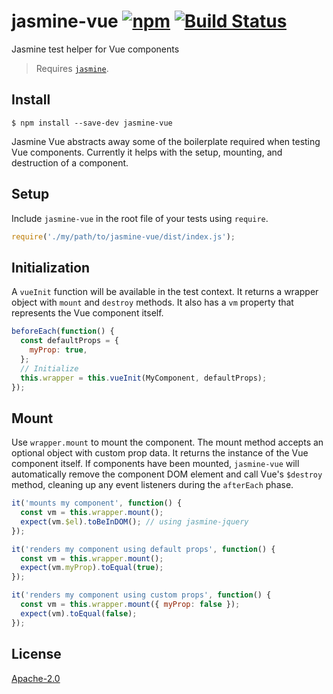 # jasmine-vue [![npm](https://img.shields.io/npm/v/jasmine-vue.svg)](https://www.npmjs.com/package/jasmine-vue) [![Build Status](https://travis-ci.org/behance/jasmine-vue.svg?branch=master)](https://travis-ci.org/behance/jasmine-vue)

Jasmine test helper for Vue components

> Requires [`jasmine`](https://github.com/jasmine/jasmine).

## Install

```
$ npm install --save-dev jasmine-vue
```

Jasmine Vue abstracts away some of the boilerplate required when testing Vue components. Currently it helps with the setup, mounting, and destruction of a component.

## Setup

Include `jasmine-vue` in the root file of your tests using `require`.

```javascript
require('./my/path/to/jasmine-vue/dist/index.js');
```

## Initialization

A `vueInit` function will be available in the test context. It returns a wrapper object with `mount` and `destroy` methods. It also has a `vm` property that represents the Vue component itself.

```javascript
beforeEach(function() {
  const defaultProps = {
    myProp: true,
  };
  // Initialize
  this.wrapper = this.vueInit(MyComponent, defaultProps);
});
```

## Mount

Use `wrapper.mount` to mount the component. The mount method accepts an optional object with custom prop data. It returns the instance of the Vue component itself. If components have been mounted, `jasmine-vue` will automatically remove the component DOM element and call Vue's `$destroy` method, cleaning up any event listeners during the `afterEach` phase.


```javascript
it('mounts my component', function() {
  const vm = this.wrapper.mount();
  expect(vm.$el).toBeInDOM(); // using jasmine-jquery
});

it('renders my component using default props', function() {
  const vm = this.wrapper.mount();
  expect(vm.myProp).toEqual(true);
});

it('renders my component using custom props', function() {
  const vm = this.wrapper.mount({ myProp: false });
  expect(vm).toEqual(false);
});
```

## License

[Apache-2.0](/LICENSE)
